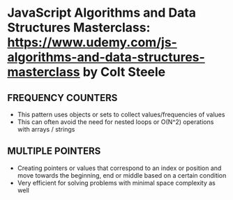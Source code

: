 
# JavaScript Algorithms and Data Structures Masterclass: https://www.udemy.com/js-algorithms-and-data-structures-masterclass by Colt Steele

## FREQUENCY COUNTERS

- This pattern uses objects or sets to collect values/frequencies of values
- This can often avoid the need for nested loops or O(N^2) operations with arrays / strings


## MULTIPLE POINTERS

- Creating pointers or values that correspond to an index or position and move towards the beginning, end or middle based on a certain condition
- Very efficient for solving problems with minimal space complexity as well

